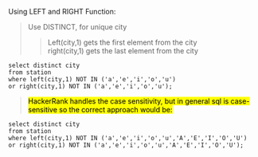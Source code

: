 Using LEFT and RIGHT Function:
> Use DISTINCT, for unique city
> > Left(city,1) gets the first element from the city  
> > right(city,1) gets the last element from the city

```
select distinct city
from station
where left(city,1) NOT IN ('a','e','i','o','u')
or right(city,1) NOT IN ('a','e','i','o','u');
```
> <Mark>HackerRank handles the case sensitivity, but in general sql is case-sensitive so the correct approach would be: </Mark>

```
select distinct city
from station
where left(city,1) NOT IN ('a','e','i','o','u','A','E','I','O','U')
or right(city,1) NOT IN ('a','e','i','o','u','A','E','I','O','U');
```
